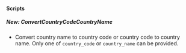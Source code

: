 
#### Scripts
##### New: ConvertCountryCodeCountryName
- Convert country name to country code or country code to country name. Only one of `country_code` or `country_name` can be provided.
